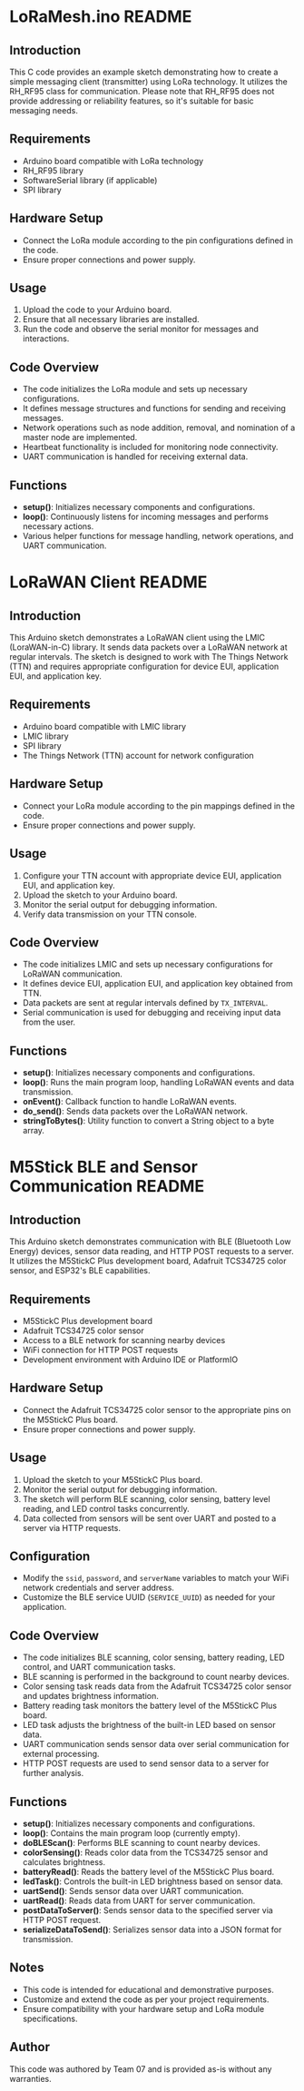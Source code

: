 # LoRaMesh.ino README

## Introduction
This C code provides an example sketch demonstrating how to create a simple messaging client (transmitter) using LoRa technology. It utilizes the RH_RF95 class for communication. Please note that RH_RF95 does not provide addressing or reliability features, so it's suitable for basic messaging needs.

## Requirements
- Arduino board compatible with LoRa technology
- RH_RF95 library
- SoftwareSerial library (if applicable)
- SPI library

## Hardware Setup
- Connect the LoRa module according to the pin configurations defined in the code.
- Ensure proper connections and power supply.

## Usage
1. Upload the code to your Arduino board.
2. Ensure that all necessary libraries are installed.
3. Run the code and observe the serial monitor for messages and interactions.

## Code Overview
- The code initializes the LoRa module and sets up necessary configurations.
- It defines message structures and functions for sending and receiving messages.
- Network operations such as node addition, removal, and nomination of a master node are implemented.
- Heartbeat functionality is included for monitoring node connectivity.
- UART communication is handled for receiving external data.

## Functions
- **setup()**: Initializes necessary components and configurations.
- **loop()**: Continuously listens for incoming messages and performs necessary actions.
- Various helper functions for message handling, network operations, and UART communication.

# LoRaWAN Client README

## Introduction
This Arduino sketch demonstrates a LoRaWAN client using the LMIC (LoraWAN-in-C) library. It sends data packets over a LoRaWAN network at regular intervals. The sketch is designed to work with The Things Network (TTN) and requires appropriate configuration for device EUI, application EUI, and application key.

## Requirements
- Arduino board compatible with LMIC library
- LMIC library
- SPI library
- The Things Network (TTN) account for network configuration

## Hardware Setup
- Connect your LoRa module according to the pin mappings defined in the code.
- Ensure proper connections and power supply.

## Usage
1. Configure your TTN account with appropriate device EUI, application EUI, and application key.
2. Upload the sketch to your Arduino board.
3. Monitor the serial output for debugging information.
4. Verify data transmission on your TTN console.

## Code Overview
- The code initializes LMIC and sets up necessary configurations for LoRaWAN communication.
- It defines device EUI, application EUI, and application key obtained from TTN.
- Data packets are sent at regular intervals defined by `TX_INTERVAL`.
- Serial communication is used for debugging and receiving input data from the user.

## Functions
- **setup()**: Initializes necessary components and configurations.
- **loop()**: Runs the main program loop, handling LoRaWAN events and data transmission.
- **onEvent()**: Callback function to handle LoRaWAN events.
- **do_send()**: Sends data packets over the LoRaWAN network.
- **stringToBytes()**: Utility function to convert a String object to a byte array.

# M5Stick BLE and Sensor Communication README

## Introduction
This Arduino sketch demonstrates communication with BLE (Bluetooth Low Energy) devices, sensor data reading, and HTTP POST requests to a server. It utilizes the M5StickC Plus development board, Adafruit TCS34725 color sensor, and ESP32's BLE capabilities.

## Requirements
- M5StickC Plus development board
- Adafruit TCS34725 color sensor
- Access to a BLE network for scanning nearby devices
- WiFi connection for HTTP POST requests
- Development environment with Arduino IDE or PlatformIO

## Hardware Setup
- Connect the Adafruit TCS34725 color sensor to the appropriate pins on the M5StickC Plus board.
- Ensure proper connections and power supply.

## Usage
1. Upload the sketch to your M5StickC Plus board.
2. Monitor the serial output for debugging information.
3. The sketch will perform BLE scanning, color sensing, battery level reading, and LED control tasks concurrently.
4. Data collected from sensors will be sent over UART and posted to a server via HTTP requests.

## Configuration
- Modify the `ssid`, `password`, and `serverName` variables to match your WiFi network credentials and server address.
- Customize the BLE service UUID (`SERVICE_UUID`) as needed for your application.

## Code Overview
- The code initializes BLE scanning, color sensing, battery reading, LED control, and UART communication tasks.
- BLE scanning is performed in the background to count nearby devices.
- Color sensing task reads data from the Adafruit TCS34725 color sensor and updates brightness information.
- Battery reading task monitors the battery level of the M5StickC Plus board.
- LED task adjusts the brightness of the built-in LED based on sensor data.
- UART communication sends sensor data over serial communication for external processing.
- HTTP POST requests are used to send sensor data to a server for further analysis.

## Functions
- **setup()**: Initializes necessary components and configurations.
- **loop()**: Contains the main program loop (currently empty).
- **doBLEScan()**: Performs BLE scanning to count nearby devices.
- **colorSensing()**: Reads color data from the TCS34725 sensor and calculates brightness.
- **batteryRead()**: Reads the battery level of the M5StickC Plus board.
- **ledTask()**: Controls the built-in LED brightness based on sensor data.
- **uartSend()**: Sends sensor data over UART communication.
- **uartRead()**: Reads data from UART for server communication.
- **postDataToServer()**: Sends sensor data to the specified server via HTTP POST request.
- **serializeDataToSend()**: Serializes sensor data into a JSON format for transmission.

## Notes
- This code is intended for educational and demonstrative purposes.
- Customize and extend the code as per your project requirements.
- Ensure compatibility with your hardware setup and LoRa module specifications.

## Author
This code was authored by Team 07 and is provided as-is without any warranties.